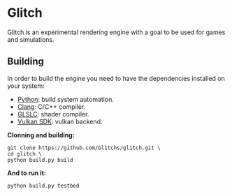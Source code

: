 # Glitch

Glitch is an experimental rendering engine with a goal to be used for games
and simulations.

## Building

In order to build the engine you need to have the dependencies installed on your
system:
- [Python](https://www.python.org/): build system automation.
- [Clang](https://clang.llvm.org/): C/C++ compiler.
- [GLSLC](https://github.com/google/shaderc): shader compiler.
- [Vulkan SDK](https://www.lunarg.com/vulkan-sdk/): vulkan backend.

**Clonning and building:**
```
git clone https://github.com/Gl1tchs/glitch.git \
cd glitch \
python build.py build
```
**And to run it:**
```
python build.py testbed
```
